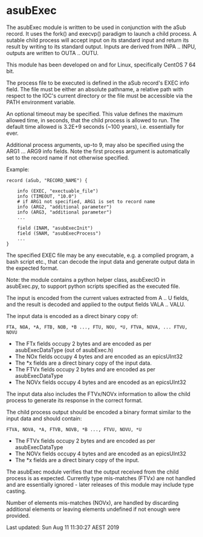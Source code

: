# asubExec

The asubExec module is written to be used in conjunction with the aSub record.
It uses the fork() and execvp() paradigm to launch a child process. A sutable
child process will accept input on its standard input and return its result by
writing to its standard output. Inputs are derived from INPA .. INPU, outputs
are written to OUTA .. OUTU.

This module has been developed on and for Linux, specifically CentOS 7 64 bit.

The process file to be executed is defined in the aSub record's EXEC info field.
The file must be either an absolute pathname, a relative path with respect
to the IOC's current directory or the file must be accessible via the PATH
environment variable.

An optional timeout may be specified. This value defines the maximum allowed
time, in seconds, that the child process is allowed to run. The default time
allowed is 3.2E+9 seconds (~100 years), i.e. essentially for ever.

Additional process arguments, up-to 9, may also be specified using the ARG1 ...
ARG9 info fields. Note the first process argument is automatically set to the
record name if not otherwise specified.

Example:

```
record (aSub, "RECORD_NAME") {

    info (EXEC, "exectuable_file")
    info (TIMEOUT, "10.0")
    # if ARG1 not specified, ARG1 is set to record name
    info (ARG2, "additional parameter")
    info (ARG3, "additional parameter")
    ...

    field (INAM, "asubExecInit")
    field (SNAM, "asubExecProcess")
    ...
}
```


The specified EXEC file may be any executable, e.g. a complied program,
a bash script etc., that can decode the input data and generate output data
in the expected format.

Note: the module contains a python helper class, asubExecIO in asubExec.py,
to support python scripts specified as the executed file.

The input is encoded from the current values extracted from A .. U fields,
and the result is decoded and applied to the output fields VALA .. VALU.

The input data is encoded as a direct binary copy of:

    FTA, NOA, *A, FTB, NOB, *B ..., FTU, NOU, *U, FTVA, NOVA, ... FTVU, NOVU

* The FTx fields occupy 2 bytes and are encoded as per asubExecDataType (out of asubExec.h)
* The NOx fields occupy 4 bytes and are encoded as an epicsUInt32
* The *x fields are a direct binary copy of the input data.
* The FTVx fields occupy 2 bytes and are encoded as per asubExecDataType
* The NOVx fields occupy 4 bytes and are encoded as an epicsUInt32

The input data also includes the FTVx/NOVx information to allow the child process
to generate its response in the correct format.

The child process output should be encoded a binary format similar to
the input data and should contain:

    FTVA, NOVA, *A, FTVB, NOVB, *B ..., FTVU, NOVU, *U

* The FTVx fields occupy 2 bytes and are encoded as per asubExecDataType<br>
* The NOVx fields occupy 4 bytes and are encoded as an epicsUInt32<br>
* The *x fields are a direct binary copy of the input.<br>

The asubExec module verifies that the output received from the child process
is as expected. Currently type mis-matches (FTVx) are not handled and are
essentially ignored - later releases of this module may include type casting.

Number of elements mis-matches (NOVx), are handled by discarding additional
elements or leaving elements undefined if not enough were provided.

Last updated: Sun Aug 11 11:30:27 AEST 2019
